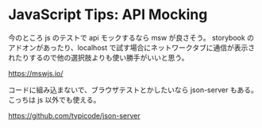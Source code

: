 # JavaScript Tips: API Mocking

今のところ js のテストで api モックするなら msw が良さそう。
storybook のアドオンがあったり、localhost で試す場合にネットワークタブに通信が表示されたりするので他の選択肢よりも使い勝手がいいと思う。

https://mswjs.io/

コードに組み込まないで、ブラウザテストとかしたいなら json-server もある。
こっちは js 以外でも使える。

https://github.com/typicode/json-server
